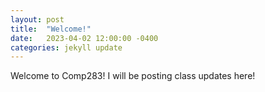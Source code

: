 ```yaml
---
layout: post
title:  "Welcome!"
date:   2023-04-02 12:00:00 -0400
categories: jekyll update
---
```


Welcome to Comp283! I will be posting class updates here!